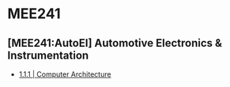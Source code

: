 # MEE241
[MEE241:AutoEI] Automotive Electronics &amp; Instrumentation
- 
* [1.1.1 | Computer Architecture](https://github.com/14BME0133/MEE241/blob/master/1.1.1%20:%20FAT%20Cheat%20Sheet%20%20Microprocessor%20Architecture.md)
